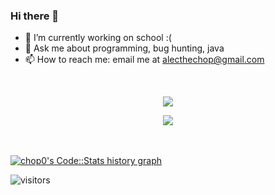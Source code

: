 ### Hi there 👋

- 🔭 I’m currently working on school :(
- 💬 Ask me about programming, bug hunting, java
- 📫 How to reach me: email me at <alecthechop@gmail.com>

<div>
  <br />
  <p align="center" color=#c36587 background-color=#332e39>
    <img align="center" src="https://github-readme-stats.vercel.app/api/top-langs/?username=chop0&layout=compact&count_private=true&show_icons=true&theme=dracula" />
  </p>
  <p align="center" color=#c36587 background-color=#332e39">
    <img align="center" src="https://github-readme-stats.vercel.app/api?username=chop0&show_icons=true&hide_border=true&count_private=true&show_icons=true&theme=dracula" />
  </p>
</div>

<br />
<br />

<a href="https://codestats.net/users/chop0">
  <img src='https://codestats-readme.wegfan.cn/history-graph/chop0' alt="chop0's Code::Stats history graph" />
</a>

 ![visitors](https://visitor-badge.laobi.icu/badge?page_id=chop0.chop0)
